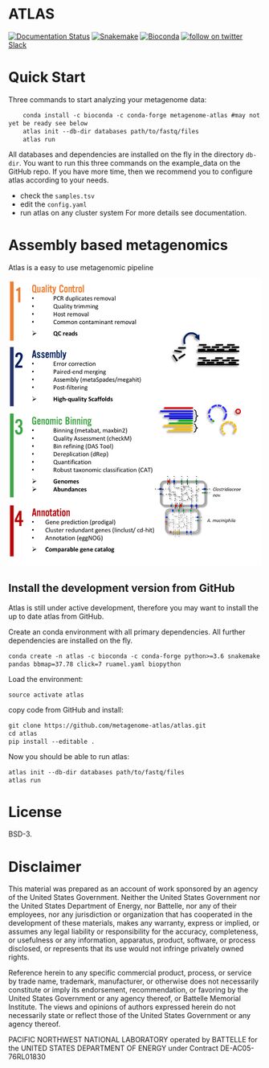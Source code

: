 # ATLAS

[![Documentation Status](https://readthedocs.org/projects/metagenome-atlas/badge/?version=latest)](https://metagenome-atlas.readthedocs.io/en/latest/?badge=latest)
[![Snakemake](https://img.shields.io/badge/snakemake-≥5.2-brightgreen.svg)](https://snakemake.bitbucket.io)
[![Bioconda](https://img.shields.io/conda/dn/bioconda/metagenome-atlas.svg?label=Bioconda )](https://bioconda.github.io/recipes/metagenome-atlas/README.html)
[![follow on twitter](https://img.shields.io/twitter/follow/SilasKieser.svg?style=social&label=Follow)](https://twitter.com/search?f=tweets&q=%40SilasKieser%20%23metagenomeAtlas&src=typd)
[Slack](https://join.slack.com/t/metagenome-atlas/shared_invite/enQtNTEzMDk2NzI4NjI5LWYxMDVhMzNhMzY3ZDBlOTVjOWI1YzMzNjgwMTZkMDQ0MTNjMDUxZDBhMDkzOTdkMDdiYTAwZDRiOWUwMTY0NDU)

# Quick Start

Three commands to start analyzing your metagenome data:
```
    conda install -c bioconda -c conda-forge metagenome-atlas #may not yet be ready see below
    atlas init --db-dir databases path/to/fastq/files
    atlas run
```
All databases and dependencies are installed on the fly in the directory `db-dir`.
You want to run this three commands on the example_data on the GitHub repo.
If you have more time, then  we recommend you to configure atlas according to your needs.
  - check the `samples.tsv`
  - edit the `config.yaml`
  - run atlas on any cluster system
For more details see documentation.

# Assembly based metagenomics

Atlas is a easy to use metagenomic pipeline

![scheme of workflow](resources/images/ATLAS_scheme.png?raw=true)


## Install the development version from GitHub
Atlas is still under active development, therefore you may want to install the up to date atlas from GitHub.

Create an conda environment with all primary dependencies. All further dependencies are installed on the fly.
```
conda create -n atlas -c bioconda -c conda-forge python>=3.6 snakemake pandas bbmap=37.78 click=7 ruamel.yaml biopython
```
Load the environment:
```
source activate atlas
```
copy code from GitHub and install:
```
git clone https://github.com/metagenome-atlas/atlas.git
cd atlas
pip install --editable .
```
Now you should be able to run atlas:
```
atlas init --db-dir databases path/to/fastq/files
atlas run
```


# License

BSD-3.

# Disclaimer

This material was prepared as an account of work sponsored by an agency of the
United States Government.  Neither the United States Government nor the United
States Department of Energy, nor Battelle, nor any of their employees, nor any
jurisdiction or organization that has cooperated in the development of these
materials, makes any warranty, express or implied, or assumes any legal
liability or responsibility for the accuracy, completeness, or usefulness or
any information, apparatus, product, software, or process disclosed, or
represents that its use would not infringe privately owned rights.

Reference herein to any specific commercial product, process, or service by
trade name, trademark, manufacturer, or otherwise does not necessarily
constitute or imply its endorsement, recommendation, or favoring by the United
States Government or any agency thereof, or Battelle Memorial Institute. The
views and opinions of authors expressed herein do not necessarily state or
reflect those of the United States Government or any agency thereof.

PACIFIC NORTHWEST NATIONAL LABORATORY operated by BATTELLE for the UNITED
STATES DEPARTMENT OF ENERGY under Contract DE-AC05-76RL01830
